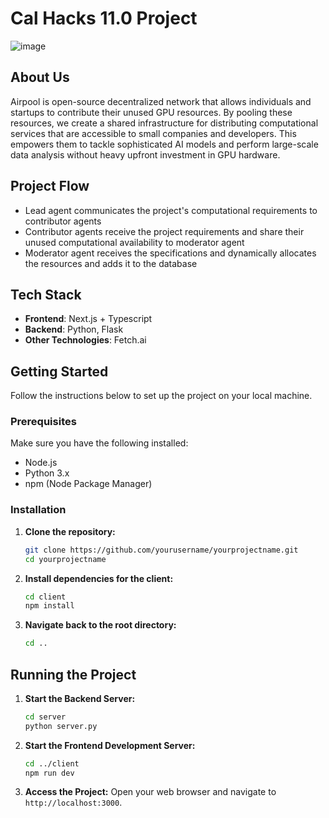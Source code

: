# Cal Hacks 11.0 Project

![image](https://github.com/user-attachments/assets/006d0a8f-3eff-440a-a0de-b52de78ab131)



## About Us
Airpool is open-source decentralized network that allows individuals and startups to contribute their unused GPU resources. By pooling these resources, we create a shared infrastructure for distributing computational services that are accessible to small companies and developers. 
This empowers them to tackle sophisticated AI models and perform large-scale data analysis without heavy upfront investment in GPU hardware.

## Project Flow
- Lead agent communicates the project's computational requirements to contributor agents
- Contributor agents receive the project requirements and share their unused computational availability to moderator agent
- Moderator agent receives the specifications and dynamically allocates the resources and adds it to the database

## Tech Stack
- **Frontend**: Next.js + Typescript
- **Backend**: Python, Flask
- **Other Technologies**: Fetch.ai

## Getting Started

Follow the instructions below to set up the project on your local machine.

### Prerequisites
Make sure you have the following installed:
- Node.js
- Python 3.x
- npm (Node Package Manager)

### Installation

1. **Clone the repository:**
   ```bash
   git clone https://github.com/yourusername/yourprojectname.git
   cd yourprojectname
   ```

2. **Install dependencies for the client:**
   ```bash
   cd client
   npm install
   ```

3. **Navigate back to the root directory:**
   ```bash
   cd ..
   ```

## Running the Project

1. **Start the Backend Server:**
   ```bash
   cd server
   python server.py
   ```

2. **Start the Frontend Development Server:**
   ```bash
   cd ../client
   npm run dev
   ```

3. **Access the Project:**
   Open your web browser and navigate to `http://localhost:3000`.
